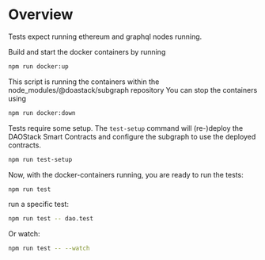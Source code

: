 # Overview

Tests expect running ethereum and graphql nodes running.

Build and start the docker containers by running
```sh
npm run docker:up
```
This script is running the containers within the node_modules/@doastack/subgraph repository
You can stop the containers using
```sh
npm run docker:down
```
Tests require some setup. The `test-setup`  command will (re-)deploy the DAOStack Smart Contracts and configure
the subgraph to use the deployed contracts.

```sh
npm run test-setup
```
Now, with the docker-containers running, you are ready to run the tests:
```sh
npm run test
```


run a specific test:
```sh
npm run test -- dao.test
```
Or watch:
```sh
npm run test -- --watch
```
